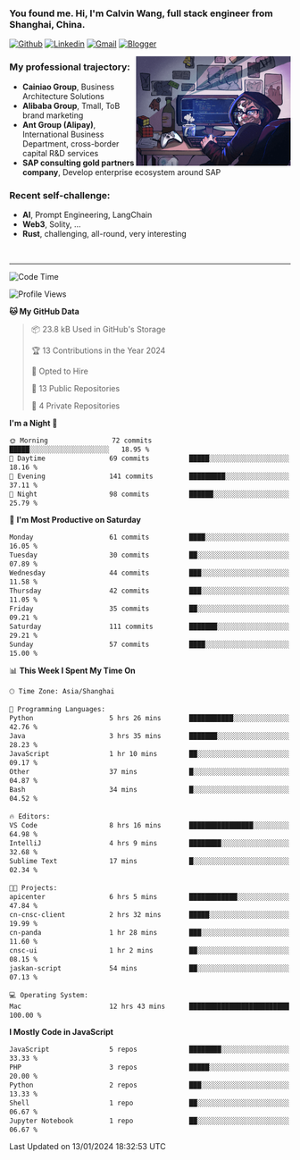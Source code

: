 <!-- Greeting -->
### You found me. Hi, I'm Calvin Wang, full stack engineer from Shanghai, China.

[![Github](https://img.shields.io/badge/-Github-000?style=flat&logo=Github&logoColor=white)](https://github.com/wangjunneil)
[![Linkedin](https://img.shields.io/badge/-LinkedIn-blue?style=flat&logo=Linkedin&logoColor=white)](https://www.linkedin.com/in/wangjunneil/)
[![Gmail](https://img.shields.io/badge/-Gmail-c14438?style=flat&logo=Gmail&logoColor=white)](mailto:wangjunneil@gmail.com)
[![Blogger](https://img.shields.io/badge/-Blogger-gray?style=flat&logo=Blogger&logoColor=white)](https://www.wangjun.dev)

<!--Introduction -->

<img align="right" alt="img" src="https://raw.githubusercontent.com/wangjunneil/wangjunneil/main/imgs/cover_image.png" width="55%" height="auto" />

### My professional trajectory: 
- **Cainiao Group**, Business Architecture Solutions
- **Alibaba Group**, Tmall, ToB brand marketing
- **Ant Group (Alipay)**, International Business Department, cross-border capital R&D services
- **SAP consulting gold partners company**, Develop enterprise ecosystem around SAP
### Recent self-challenge:
- **AI**, Prompt Engineering, LangChain
- **Web3**, Solity, ...
- **Rust**, challenging, all-round, very interesting

<br/>

---
<!-- Your badges -->

<!--START_SECTION:waka-->
![Code Time](http://img.shields.io/badge/Code%20Time-59%20hrs%2043%20mins-blue)

![Profile Views](http://img.shields.io/badge/Profile%20Views-0-blue)

**🐱 My GitHub Data** 

> 📦 23.8 kB Used in GitHub's Storage 
 > 
> 🏆 13 Contributions in the Year 2024
 > 
> 💼 Opted to Hire
 > 
> 📜 13 Public Repositories 
 > 
> 🔑 4 Private Repositories 
 > 
**I'm a Night 🦉** 

```text
🌞 Morning                72 commits          █████░░░░░░░░░░░░░░░░░░░░   18.95 % 
🌆 Daytime                69 commits          █████░░░░░░░░░░░░░░░░░░░░   18.16 % 
🌃 Evening                141 commits         █████████░░░░░░░░░░░░░░░░   37.11 % 
🌙 Night                  98 commits          ██████░░░░░░░░░░░░░░░░░░░   25.79 % 
```
📅 **I'm Most Productive on Saturday** 

```text
Monday                   61 commits          ████░░░░░░░░░░░░░░░░░░░░░   16.05 % 
Tuesday                  30 commits          ██░░░░░░░░░░░░░░░░░░░░░░░   07.89 % 
Wednesday                44 commits          ███░░░░░░░░░░░░░░░░░░░░░░   11.58 % 
Thursday                 42 commits          ███░░░░░░░░░░░░░░░░░░░░░░   11.05 % 
Friday                   35 commits          ██░░░░░░░░░░░░░░░░░░░░░░░   09.21 % 
Saturday                 111 commits         ███████░░░░░░░░░░░░░░░░░░   29.21 % 
Sunday                   57 commits          ████░░░░░░░░░░░░░░░░░░░░░   15.00 % 
```


📊 **This Week I Spent My Time On** 

```text
🕑︎ Time Zone: Asia/Shanghai

💬 Programming Languages: 
Python                   5 hrs 26 mins       ███████████░░░░░░░░░░░░░░   42.76 % 
Java                     3 hrs 35 mins       ███████░░░░░░░░░░░░░░░░░░   28.23 % 
JavaScript               1 hr 10 mins        ██░░░░░░░░░░░░░░░░░░░░░░░   09.17 % 
Other                    37 mins             █░░░░░░░░░░░░░░░░░░░░░░░░   04.87 % 
Bash                     34 mins             █░░░░░░░░░░░░░░░░░░░░░░░░   04.52 % 

🔥 Editors: 
VS Code                  8 hrs 16 mins       ████████████████░░░░░░░░░   64.98 % 
IntelliJ                 4 hrs 9 mins        ████████░░░░░░░░░░░░░░░░░   32.68 % 
Sublime Text             17 mins             █░░░░░░░░░░░░░░░░░░░░░░░░   02.34 % 

🐱‍💻 Projects: 
apicenter                6 hrs 5 mins        ████████████░░░░░░░░░░░░░   47.84 % 
cn-cnsc-client           2 hrs 32 mins       █████░░░░░░░░░░░░░░░░░░░░   19.99 % 
cn-panda                 1 hr 28 mins        ███░░░░░░░░░░░░░░░░░░░░░░   11.60 % 
cnsc-ui                  1 hr 2 mins         ██░░░░░░░░░░░░░░░░░░░░░░░   08.15 % 
jaskan-script            54 mins             ██░░░░░░░░░░░░░░░░░░░░░░░   07.13 % 

💻 Operating System: 
Mac                      12 hrs 43 mins      █████████████████████████   100.00 % 
```

**I Mostly Code in JavaScript** 

```text
JavaScript               5 repos             ████████░░░░░░░░░░░░░░░░░   33.33 % 
PHP                      3 repos             █████░░░░░░░░░░░░░░░░░░░░   20.00 % 
Python                   2 repos             ███░░░░░░░░░░░░░░░░░░░░░░   13.33 % 
Shell                    1 repo              ██░░░░░░░░░░░░░░░░░░░░░░░   06.67 % 
Jupyter Notebook         1 repo              ██░░░░░░░░░░░░░░░░░░░░░░░   06.67 % 
```




 Last Updated on 13/01/2024 18:32:53 UTC
<!--END_SECTION:waka-->
